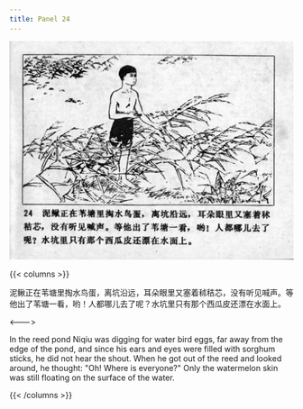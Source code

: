 ```yaml
---
title: Panel 24
---
```


![niqiu page](./../../images/niqiu/seifert0397_nqkg_0028_024.jpg)

{{< columns >}}

泥鳅正在苇塘里掏水鸟蛋，离坑沿远，耳朵眼里又塞着秫秸芯，没有听见喊声。等他出了苇塘一看，哟！人都哪儿去了呢？水坑里只有那个西瓜皮还漂在水面上。

<--->

In the reed pond Niqiu was digging for water bird eggs, far away from the edge of the pond, and since his ears and eyes were filled with sorghum sticks, he did not hear the shout. When he got out of the reed and looked around, he thought: "Oh! Where is everyone?" Only the watermelon skin was still floating on the surface of the water.

{{< /columns >}}